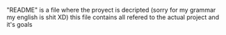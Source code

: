 "README" is a file where the proyect is decripted (sorry for my grammar my english is shit XD) this file contains all refered to the actual project and it's goals
